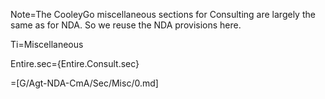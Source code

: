 Note=The CooleyGo miscellaneous sections for Consulting are largely the same as for NDA.  So we reuse the NDA provisions here.

Ti=Miscellaneous

Entire.sec={Entire.Consult.sec}

=[G/Agt-NDA-CmA/Sec/Misc/0.md]